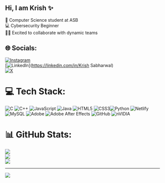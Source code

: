 ## Hi, I am Krish ✨

🧠 Computer Science student at ASB <br/>
💻 Cybersecurity Beginner <br/>
👨‍💻 Excited to collaborate with dynamic teams <br/>



## 🌐 Socials:
[![Instagram](https://img.shields.io/badge/Instagram-%23E4405F.svg?logo=Instagram&logoColor=white)](https://instagram.com/krishsabharwal.1205)<br/>
[![LinkedIn](https://img.shields.io/badge/LinkedIn-%230077B5.svg?logo=linkedin&logoColor=white)](https://linkedin.com/in/Krish Sabharwal)<br/>
[![X](https://img.shields.io/badge/X-black.svg?logo=X&logoColor=white)](https://x.com/KrishSabharwal3) 

# 💻 Tech Stack:
![C](https://img.shields.io/badge/c-%2300599C.svg?style=for-the-badge&logo=c&logoColor=white) ![C++](https://img.shields.io/badge/c++-%2300599C.svg?style=for-the-badge&logo=c%2B%2B&logoColor=white) ![JavaScript](https://img.shields.io/badge/javascript-%23323330.svg?style=for-the-badge&logo=javascript&logoColor=%23F7DF1E) ![Java](https://img.shields.io/badge/java-%23ED8B00.svg?style=for-the-badge&logo=openjdk&logoColor=white) ![HTML5](https://img.shields.io/badge/html5-%23E34F26.svg?style=for-the-badge&logo=html5&logoColor=white) ![CSS3](https://img.shields.io/badge/css3-%231572B6.svg?style=for-the-badge&logo=css3&logoColor=white)![Python](https://img.shields.io/badge/python-3670A0?style=for-the-badge&logo=python&logoColor=ffdd54) ![Netlify](https://img.shields.io/badge/netlify-%23000000.svg?style=for-the-badge&logo=netlify&logoColor=#00C7B7) ![MySQL](https://img.shields.io/badge/mysql-4479A1.svg?style=for-the-badge&logo=mysql&logoColor=white) ![Adobe](https://img.shields.io/badge/adobe-%23FF0000.svg?style=for-the-badge&logo=adobe&logoColor=white) ![Adobe After Effects](https://img.shields.io/badge/Adobe%20After%20Effects-9999FF.svg?style=for-the-badge&logo=Adobe%20After%20Effects&logoColor=white) ![GitHub](https://img.shields.io/badge/github-%23121011.svg?style=for-the-badge&logo=github&logoColor=white) ![nVIDIA](https://img.shields.io/badge/nVIDIA-%2376B900.svg?style=for-the-badge&logo=nVIDIA&logoColor=white)
# 📊 GitHub Stats:
![](https://github-readme-stats.vercel.app/api?username=KrishSabharwal-byte&theme=merko&hide_border=false&include_all_commits=false&count_private=false)<br/>
![](https://nirzak-streak-stats.vercel.app/?user=KrishSabharwal-byte&theme=merko&hide_border=false)<br/>
![](https://github-readme-stats.vercel.app/api/top-langs/?username=KrishSabharwal-byte&theme=merko&hide_border=false&include_all_commits=false&count_private=false&layout=compact)

---
[![](https://visitcount.itsvg.in/api?id=KrishSabharwal-byte&icon=0&color=0)](https://visitcount.itsvg.in)

<!-- Proudly created with GPRM ( https://gprm.itsvg.in ) -->
